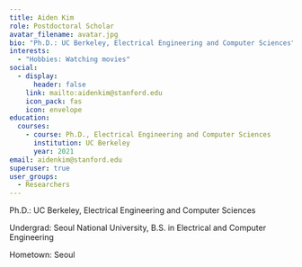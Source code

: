 ```yaml
---
title: Aiden Kim
role: Postdoctoral Scholar
avatar_filename: avatar.jpg
bio: "Ph.D.: UC Berkeley, Electrical Engineering and Computer Sciences"
interests:
  - "Hobbies: Watching movies"
social:
  - display:
      header: false
    link: mailto:aidenkim@stanford.edu
    icon_pack: fas
    icon: envelope
education:
  courses:
    - course: Ph.D., Electrical Engineering and Computer Sciences
      institution: UC Berkeley
      year: 2021
email: aidenkim@stanford.edu
superuser: true
user_groups:
  - Researchers
---
```

Ph.D.: UC Berkeley, Electrical Engineering and Computer Sciences

Undergrad: Seoul National University, B.S. in Electrical and Computer Engineering

Hometown: Seoul